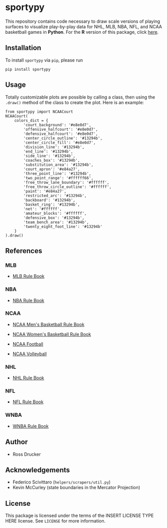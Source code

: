 # sportypy

This repository contains code necessary to draw scale versions of playing surfaces to visualize play-by-play data for NHL, MLB, NBA, NFL, and NCAA basketball games in **Python**. For the **R** version of this package, click [here](https://github.com/rossdrucker/sportyR).

## Installation

To install `sportypy` via `pip`, please run

```
pip install sportypy
```

## Usage

Totally customizable plots are possible by calling a class, then using the `.draw()` method of the class to create the plot. Here is an example:

```
from sportypy import NCAACourt
NCAACourt(
    colors_dict = {
        'court_background': '#e8e0d7',
        'offensive_halfcourt': '#e8e0d7',
        'defensive_halfcourt': '#e8e0d7',
        'center_circle_outline': '#13294b',
        'center_circle_fill': '#e8e0d7',
        'division_line': '#13294b',
        'end_line': '#13294b',
        'side_line': '#13294b',
        'coaches_box': '#13294b',
        'substitution_area': '#13294b',
        'court_apron': '#e84a27',
        'three_point_line': '#13294b',
        'two_point_range': '#ffffff66',
        'free_throw_lane_boundary': '#ffffff',
        'free_throw_circle_outline': '#ffffff',
        'paint': '#e84a27',
        'restricted_arc': '#13294b',
        'backboard': '#13294b',
        'basket_ring': '#13294b',
        'net': '#ffffff',
        'amateur_blocks': '#ffffff',
        'defensive_box': '#13294b',
        'team_bench_area': '#13294b',
        'twenty_eight_foot_line': '#13294b'
    }
).draw()
```

## References

### MLB

- [MLB Rule Book](rule_books/mlb.pdf)

### NBA

- [NBA Rule Book](rule_books/nba.pdf)

### NCAA

- [NCAA Men's Basketball Rule Book](rule_books/ncaa_mbb.pdf)

- [NCAA Women's Basketball Rule Book](rule_books/ncaa_wbb.pdf)

- [NCAA Football](rule_books/ncaa_f.pdf)

- [NCAA Volleyball](rule_books/ncaa_vb.pdf)

### NHL

- [NHL Rule Book](rule_books/nhl.pdf)

### NFL

- [NFL Rule Book](rule_books/nfl.pdf)

### WNBA

- [WNBA Rule Book](rule_books/wnba.pdf)

## Author

- Ross Drucker

## Acknowledgements

- Federico Scivittaro (`helpers/scrapers/util.py`)
- Kevin McCurley (state boundaries in the Mercator Projection)

## License

This package is licensed under the terms of the INSERT LICENSE TYPE HERE license. See `LICENSE` for more information.
